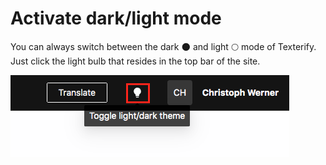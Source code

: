 # Activate dark/light mode

You can always switch between the dark 🌑 and light 🌕 mode of Texterify. Just click the light bulb that resides in the top bar of the site.

![The dark/light mode toggle](../.gitbook/assets/dark_mode_toggle.png)



